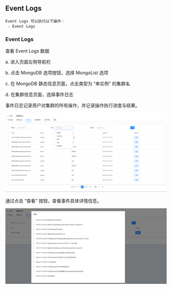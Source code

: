 ## Event Logs

```
Event Logs 可以执行以下操作：
 - Event Logs
```

### Event Logs

查看 Event Logs 数据

a. 进入页面左侧导航栏

b. 点击 MongoDB 选项按钮，选择 MongoList 选项

c. 在 MongoDB 静态信息页面，点击类型为 “单实例” 的集群名

d. 在集群信息页面，选择事件日志

事件日志记录用户对集群的所有操作，并记录操作执行进度与结果。

![image-20220721184216913](../../../../Images/MongoDB_Standalone_EventLogs.png)



通过点击 “查看” 按钮，查看事件具体详情信息。

![image-20220721184625536](../../../../Images/MongoDB_Standalone_EventLogs2.png)

